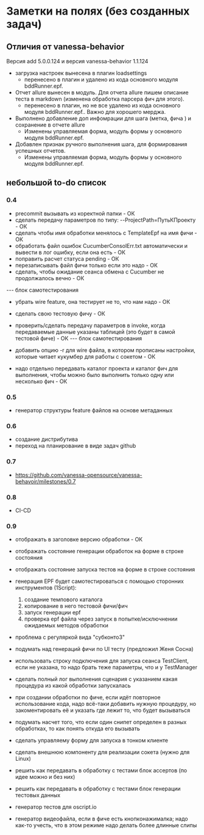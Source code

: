 # Заметки на полях (без созданных задач)

## Отличия от vanessa-behavior

Версия add 5.0.0.124 и версия vanessa-behavior 1.1.124

+ загрузка настроек вынесена в плагин loadsettings
  + перенесено в плагин и удалено из кода основного модуля bddRunner.epf.
+ Отчет allure вынесен в модуль. Для отчета allure пишем описание теста в markdown (изменена обработка парсера фич для этого).
  + перенесено в плагин, но не все удалено из кода основного модуля bddRunner.epf.. Важно для хорошего мерджа.
+ Выполнено добавление доп инфомрации для шага (метка, фича ) и сохранение в отчете allure
  + Изменены управляемая форма, модуль формы у основного модуля bddRunner.epf.
+ Добавлен признак ручного выполнения шага, для формирования успешных отчетов.
  + Изменены управляемая форма, модуль формы у основного модуля bddRunner.epf.

## небольшой to-do список

### 0.4

* precommit вызывать из коректной папки - ОК
* сделать передачу параметров по типу: --ProjectPath=ПутьКПроекту - ОК
* сделать чтобы имя обработки менялось с TemplateEpf на имя фичи - ОК
* обработать файл ошибок CucumberConsolErr.txt автоматически и вывести в лог ошибку, если она есть - ОК
* поправить расчет статуса pending - ОК
* перезаписывать файл фичи только если это надо - ОК
* сделать, чтобы ожидание сеанса обмена с Cucumber не продолжалось вечно - ОК

--- блок самотестирования
* убрать wire feature, она тестирует не то, что нам надо - ОК
* сделать свою тестовую фичу - ОК
* проверить/сделать передачу параметров в invoke, когда передаваемые данные указаны таблицей (это будет в самой тестовой фиче) - ОК
--- блок самотестирования

* добавить опцию -r для wire файла, в котором прописаны настройки, которые читает кукумбер для работы с сокетом - ОК
* надо отдельно передавать каталог проекта и каталог фич для выполнения, чтобы можно было выполнить только одну или несколько фич - ОК

### 0.5

* генератор структуры feature файлов на основе метаданных

### 0.6

* создание дистрибутива
* переход на планирование в виде задач github

### 0.7

* https://github.com/vanessa-opensource/vanessa-behavoir/milestones/0.7

### 0.8

* CI-CD

### 0.9

* отображать в заголовке версию обработки - ОК
* отображать состояние генерации обработок на форме в строке состояния
* отображать состояние запуска тестов на форме в строке состояния

* генерация EPF будет самотестироваться с помощью сторонних инструментов (1Script):
	1. создание темпового каталога
	2. копирование в него тестовой фичи/фич
	3. запуск генерации epf
	4. проверка epf файла через запуск в попытке/исключнении ожидаемых методов обработки

* проблема с регуляркой вида "субконто3"
* подумать над генераций фичи по UI тесту (предложил Женя Сосна)
* использовать строку подключения для запуска сеанса TestClient, если не указана, то надо брать теже параметры, что и у TestManager
* сделать полный лог выполнения сценария с указанием какая процедура из какой обработки запускалась
* при создании обработки по фиче, если идёт повторное использование кода, надо всё-таки добавить нужную процедуру, но закоментировать её и указать где лежит то, что будет вызываться
* подумать насчет того, что если один снипет определен в разных обработках, то как понять откуда его вызывать
* сделать управляему форму для запуска в тонком клиенте
* сделать внешнюю компоненту для реализации сокета (нужно для Linux)
* решить как передавать в обработку с тестами блок ассертов (по идее можно и без них)
* решить как передавать в обработку с тестами блок генерации тестовых данных
* генератор тестов для oscript.io
* генератор видеофайла, если в фиче есть кнопконажималка; надо как-то учесть, что в этом режиме надо делать более длинные слипы
